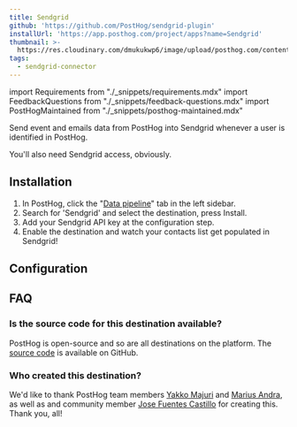 ```yaml
---
title: Sendgrid
github: 'https://github.com/PostHog/sendgrid-plugin'
installUrl: 'https://app.posthog.com/project/apps?name=Sendgrid'
thumbnail: >-
  https://res.cloudinary.com/dmukukwp6/image/upload/posthog.com/contents/cdp/thumbnails/sendgrid-connector.png
tags:
  - sendgrid-connector
---
```


import Requirements from "./_snippets/requirements.mdx"
import FeedbackQuestions from "./_snippets/feedback-questions.mdx"
import PostHogMaintained from "./_snippets/posthog-maintained.mdx"

Send event and emails data from PostHog into Sendgrid whenever a user is identified in PostHog.

<Requirements />

You'll also need Sendgrid access, obviously.

## Installation

1. In PostHog, click the "[Data pipeline](https://us.posthog.com/apps)" tab in the left sidebar.
2. Search for 'Sendgrid' and select the destination, press Install.
3. Add your Sendgrid API key at the configuration step.
4. Enable the destination and watch your contacts list get populated in Sendgrid!

## Configuration

<AppParameters />

## FAQ

### Is the source code for this destination available?

PostHog is open-source and so are all destinations on the platform. The [source code](https://github.com/PostHog/sendgrid-plugin) is available on GitHub.

### Who created this destination?

We'd like to thank PostHog team members [Yakko Majuri](https://github.com/yakkomajuri) and [Marius Andra](https://github.com/mariusandra), as well as and community member [Jose Fuentes Castillo](https://github.com/j-fuentesg) for creating this. Thank you, all!

<PostHogMaintained />

<FeedbackQuestions />

